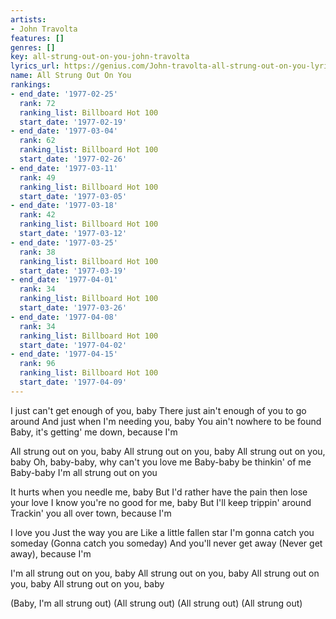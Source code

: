 ```yaml
---
artists:
- John Travolta
features: []
genres: []
key: all-strung-out-on-you-john-travolta
lyrics_url: https://genius.com/John-travolta-all-strung-out-on-you-lyrics
name: All Strung Out On You
rankings:
- end_date: '1977-02-25'
  rank: 72
  ranking_list: Billboard Hot 100
  start_date: '1977-02-19'
- end_date: '1977-03-04'
  rank: 62
  ranking_list: Billboard Hot 100
  start_date: '1977-02-26'
- end_date: '1977-03-11'
  rank: 49
  ranking_list: Billboard Hot 100
  start_date: '1977-03-05'
- end_date: '1977-03-18'
  rank: 42
  ranking_list: Billboard Hot 100
  start_date: '1977-03-12'
- end_date: '1977-03-25'
  rank: 38
  ranking_list: Billboard Hot 100
  start_date: '1977-03-19'
- end_date: '1977-04-01'
  rank: 34
  ranking_list: Billboard Hot 100
  start_date: '1977-03-26'
- end_date: '1977-04-08'
  rank: 34
  ranking_list: Billboard Hot 100
  start_date: '1977-04-02'
- end_date: '1977-04-15'
  rank: 96
  ranking_list: Billboard Hot 100
  start_date: '1977-04-09'
---
```

I just can't get enough of you, baby
There just ain't enough of you to go around
And just when I'm needing you, baby
You ain't nowhere to be found
Baby, it's getting' me down, because I'm

All strung out on you, baby
All strung out on you, baby
All strung out on you, baby
Oh, baby-baby, why can't you love me
Baby-baby be thinkin' of me
Baby-baby I'm all strung out on you

It hurts when you needle me, baby
But I'd rather have the pain then lose your love
I know you're no good for me, baby
But I'll keep trippin' around
Trackin' you all over town, because I'm

I love you
Just the way you are
Like a little fallen star
I'm gonna catch you someday
(Gonna catch you someday)
And you'll never get away
(Never get away), because I'm

I'm all strung out on you, baby
All strung out on you, baby
All strung out on you, baby
All strung out on you, baby

(Baby, I'm all strung out)
(All strung out)
(All strung out)
(All strung out)
